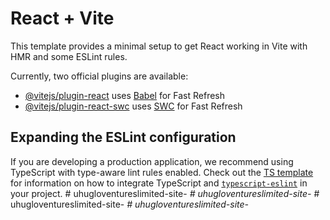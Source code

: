 # React + Vite

This template provides a minimal setup to get React working in Vite with HMR and some ESLint rules.

Currently, two official plugins are available:

- [@vitejs/plugin-react](https://github.com/vitejs/vite-plugin-react/blob/main/packages/plugin-react) uses [Babel](https://babeljs.io/) for Fast Refresh
- [@vitejs/plugin-react-swc](https://github.com/vitejs/vite-plugin-react/blob/main/packages/plugin-react-swc) uses [SWC](https://swc.rs/) for Fast Refresh

## Expanding the ESLint configuration

If you are developing a production application, we recommend using TypeScript with type-aware lint rules enabled. Check out the [TS template](https://github.com/vitejs/vite/tree/main/packages/create-vite/template-react-ts) for information on how to integrate TypeScript and [`typescript-eslint`](https://typescript-eslint.io) in your project.
#   u h u g l o v e n t u r e s l i m i t e d - s i t e - _  
 #   u h u g l o v e n t u r e s l i m i t e d - s i t e - _  
 #   u h u g l o v e n t u r e s l i m i t e d - s i t e - _  
 #   u h u g l o v e n t u r e s l i m i t e d - s i t e - _  
 